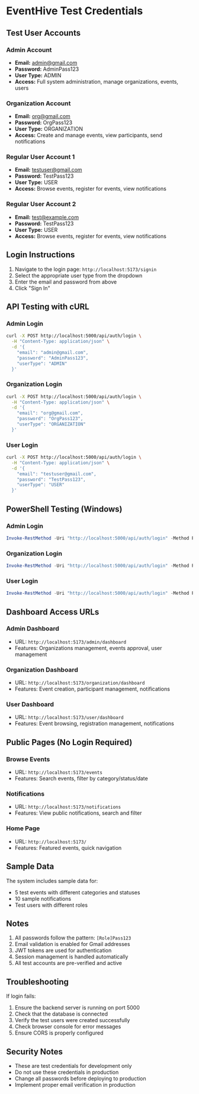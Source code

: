# EventHive Test Credentials

## Test User Accounts

### Admin Account
- **Email:** admin@gmail.com
- **Password:** AdminPass123
- **User Type:** ADMIN
- **Access:** Full system administration, manage organizations, events, users

### Organization Account
- **Email:** org@gmail.com
- **Password:** OrgPass123
- **User Type:** ORGANIZATION
- **Access:** Create and manage events, view participants, send notifications

### Regular User Account 1
- **Email:** testuser@gmail.com
- **Password:** TestPass123
- **User Type:** USER
- **Access:** Browse events, register for events, view notifications

### Regular User Account 2
- **Email:** test@example.com
- **Password:** TestPass123
- **User Type:** USER
- **Access:** Browse events, register for events, view notifications

## Login Instructions

1. Navigate to the login page: `http://localhost:5173/signin`
2. Select the appropriate user type from the dropdown
3. Enter the email and password from above
4. Click "Sign In"

## API Testing with cURL

### Admin Login
```bash
curl -X POST http://localhost:5000/api/auth/login \
  -H "Content-Type: application/json" \
  -d '{
    "email": "admin@gmail.com",
    "password": "AdminPass123",
    "userType": "ADMIN"
  }'
```

### Organization Login
```bash
curl -X POST http://localhost:5000/api/auth/login \
  -H "Content-Type: application/json" \
  -d '{
    "email": "org@gmail.com",
    "password": "OrgPass123",
    "userType": "ORGANIZATION"
  }'
```

### User Login
```bash
curl -X POST http://localhost:5000/api/auth/login \
  -H "Content-Type: application/json" \
  -d '{
    "email": "testuser@gmail.com",
    "password": "TestPass123",
    "userType": "USER"
  }'
```

## PowerShell Testing (Windows)

### Admin Login
```powershell
Invoke-RestMethod -Uri "http://localhost:5000/api/auth/login" -Method POST -ContentType "application/json" -Body '{"email":"admin@gmail.com","password":"AdminPass123","userType":"ADMIN"}'
```

### Organization Login
```powershell
Invoke-RestMethod -Uri "http://localhost:5000/api/auth/login" -Method POST -ContentType "application/json" -Body '{"email":"org@gmail.com","password":"OrgPass123","userType":"ORGANIZATION"}'
```

### User Login
```powershell
Invoke-RestMethod -Uri "http://localhost:5000/api/auth/login" -Method POST -ContentType "application/json" -Body '{"email":"testuser@gmail.com","password":"TestPass123","userType":"USER"}'
```

## Dashboard Access URLs

### Admin Dashboard
- URL: `http://localhost:5173/admin/dashboard`
- Features: Organizations management, events approval, user management

### Organization Dashboard
- URL: `http://localhost:5173/organization/dashboard`
- Features: Event creation, participant management, notifications

### User Dashboard
- URL: `http://localhost:5173/user/dashboard`
- Features: Event browsing, registration management, notifications

## Public Pages (No Login Required)

### Browse Events
- URL: `http://localhost:5173/events`
- Features: Search events, filter by category/status/date

### Notifications
- URL: `http://localhost:5173/notifications`
- Features: View public notifications, search and filter

### Home Page
- URL: `http://localhost:5173/`
- Features: Featured events, quick navigation

## Sample Data

The system includes sample data for:
- 5 test events with different categories and statuses
- 10 sample notifications
- Test users with different roles

## Notes

1. All passwords follow the pattern: `[Role]Pass123`
2. Email validation is enabled for Gmail addresses
3. JWT tokens are used for authentication
4. Session management is handled automatically
5. All test accounts are pre-verified and active

## Troubleshooting

If login fails:
1. Ensure the backend server is running on port 5000
2. Check that the database is connected
3. Verify the test users were created successfully
4. Check browser console for error messages
5. Ensure CORS is properly configured

## Security Notes

- These are test credentials for development only
- Do not use these credentials in production
- Change all passwords before deploying to production
- Implement proper email verification in production
